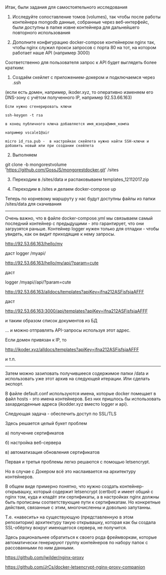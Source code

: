 Итак, были задания для самостоятельного исследования

1. Исследуйте сопоставление томов (volumes), так чтобы после работы контейнера mongodb данные, собранные через веб-интерфейс, были доступны в папке извне контейнера для дальнейшего повторного использования

2. Дополните конфигурацию docker-compose контейнером nginx так, чтобы nginx служил прокси запросов с порта 80 на тот, на котором работает наше API (например 3000)

Соответственно для пользователя запрос к API будет выглядеть более кратким:



1. Создаём скейлет с приложением-докером и подключаемся через .ssh

(если есть домен, например, ikoder.xyz, то оперативно изменяем его DNS-зону с учётом полученного IP, например 92.53.66.163)

```
Если нужно сгенерировать ключи

ssh-keygen -t rsa 

в конец публичного ключа добавляется имя_юзера@имя_компа

например vscale1@air

micro id_rsa.pub -  в настройках скейлета нужно найти SSH-ключи и добавить новый или при создании скейлета 
``` 

2. Выполняем

git clone -b mongorestvolume 'https://github.com/GossJS/mongorestdocker.git' /sites

3. Переходим в /sites/data и распаковываем templates_12112017.zip

4. Переходим в /sites и делаем docker-compose up

Теперь по корневому маршруту у нас будут доступны файлы из папки /sites/data для скачивания



---

Очень важно, что в файле docker-compose.yml мы связываем самый последний контейнер с предыдущими - это гарантирует, что они загрузятся раньше. Контейнер logger нужен только для отладки - чтобы увидеть, как он видит приходящие к нему запросы.

http://92.53.66.163/hello/my

даст logger /myapi/

http://92.53.66.163/hello/my/api/?param=cute

даст

logger /myapi//api/?param=cute


http://92.53.66.163/alldocs/templates?apiKey=ifna212ASFisfsjaAFFF

даст 

http://92.53.66.163:3000/api/templates?apiKey=ifna212ASFisfsjaAFFF

и таким образом список документов из БД

... и можно отправлять API-запросы используя этот адрес.

Если домен привязан к IP, то 

http://ikoder.xyz/alldocs/templates?apiKey=ifna212ASFisfsjaAFFF

и т.п.

---

Затем можно зазиповать получившееся содержимое папки  /data и использовать уже этот архив на следующей итерации. Или сделать экспорт.





В файле default.conf используются имена, которые docker помещает в файл hosts - это имена контейнеров. Без них пришлось бы использовать захардкоденные адреса (ikodder.xyz вместо logger и api).  
 

Следующая задача - обеспечить доступ по SSL/TLS

Здесь решается целый букет проблем

а) получение сертификатов

б) настройка веб-сервера

в) автоматизация обновления сертификатов

Первая и третья проблемы легко решаются с помощью letsencrypt.

Но в случае с Докером всё это наслаивается на архитектуру контейнеров.

В общем виде примерно понятно, что нужно создать контейнер-открывашку, который содержит letsencrypt (certbot) и имеет общий с nginx том, куда и кладёт эти сертификаты, а в настройках nginx должны быть прописаны соответствующие пути к сертификатам. Но конкретные действия, связанные с этим, многочисленны и довольно запутанны.

Т.е. «навесить» на существующую (представленную в этом репозитории) архитектуру такую открывашку, которая как бы создала SSL-обёртку вокруг имеющегося сервера, не получится.

Здесь рациональнее обратиться к своего рода фреймворкам, которые автоматически генерируют группу контейнеров по набору папок с рассованными по ним данными.


https://github.com/jwilder/nginx-proxy

https://github.com/JrCs/docker-letsencrypt-nginx-proxy-companion


